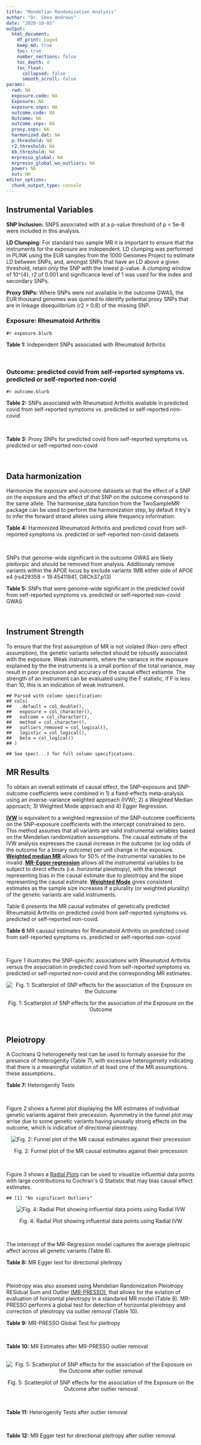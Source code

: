 ```yaml
---
title: "Mendelian Randomization Analysis"
author: "Dr. Shea Andrews"
date: "2020-10-05"
output:
  html_document:
    df_print: paged
    keep_md: true
    toc: true
    number_sections: false
    toc_depth: 4
    toc_float:
      collapsed: false
      smooth_scroll: false
params:
  rwd: NA
  exposure.code: NA
  Exposure: NA
  exposure.snps: NA
  outcome.code: NA
  Outcome: NA
  outcome.snps: NA
  proxy.snps: NA
  harmonized.dat: NA
  p.threshold: NA
  r2.threshold: NA
  kb.threshold: NA
  mrpresso_global: NA
  mrpresso_global_wo_outliers: NA
  power: NA
  out: NA
editor_options:
  chunk_output_type: console
---
```







## Instrumental Variables
**SNP Inclusion:** SNPS associated with at a p-value threshold of p < 5e-8 were included in this analysis.
<br>

**LD Clumping:** For standard two sample MR it is important to ensure that the instruments for the exposure are independent. LD clumping was performed in PLINK using the EUR samples from the 1000 Genomes Project to estimate LD between SNPs, and, amongst SNPs that have an LD above a given threshold, retain only the SNP with the lowest p-value. A clumping window of 10^{4}, r2 of 0.001 and significance level of 1 was used for the index and secondary SNPs.
<br>

**Proxy SNPs:** Where SNPs were not available in the outcome GWAS, the EUR thousand genomes was queried to identify potential proxy SNPs that are in linkage disequilibrium (r2 > 0.8) of the missing SNP.
<br>

### Exposure: Rheumatoid Arthritis
`#r exposure.blurb`
<br>

**Table 1:** Independent SNPs associated with Rheumatoid Arthritis
<div data-pagedtable="false">
  <script data-pagedtable-source type="application/json">
{"columns":[{"label":["SNP"],"name":[1],"type":["chr"],"align":["left"]},{"label":["CHROM"],"name":[2],"type":["dbl"],"align":["right"]},{"label":["POS"],"name":[3],"type":["dbl"],"align":["right"]},{"label":["REF"],"name":[4],"type":["chr"],"align":["left"]},{"label":["ALT"],"name":[5],"type":["chr"],"align":["left"]},{"label":["AF"],"name":[6],"type":["dbl"],"align":["right"]},{"label":["BETA"],"name":[7],"type":["dbl"],"align":["right"]},{"label":["SE"],"name":[8],"type":["dbl"],"align":["right"]},{"label":["Z"],"name":[9],"type":["dbl"],"align":["right"]},{"label":["P"],"name":[10],"type":["dbl"],"align":["right"]},{"label":["N"],"name":[11],"type":["dbl"],"align":["right"]},{"label":["TRAIT"],"name":[12],"type":["chr"],"align":["left"]}],"data":[{"1":"rs187786174","2":"1","3":"2523811","4":"G","5":"A","6":"0.0204778","7":"-0.11653382","8":"0.015306122","9":"-7.613543","10":"2.2e-10","11":"58284","12":"Rheumatoid_Arthritis"},{"1":"rs2240336","2":"1","3":"17674402","4":"C","5":"T","6":"0.3954930","7":"-0.10536052","8":"0.015306122","9":"-6.883554","10":"1.4e-09","11":"58284","12":"Rheumatoid_Arthritis"},{"1":"rs28411352","2":"1","3":"38278579","4":"C","5":"T","6":"0.2434500","7":"0.10436002","8":"0.022959184","9":"4.545458","10":"5.2e-09","11":"58284","12":"Rheumatoid_Arthritis"},{"1":"rs2476601","2":"1","3":"114377568","4":"A","5":"G","6":"0.8679250","7":"-0.59332700","8":"0.043367347","9":"-13.681400","10":"1.6e-149","11":"58284","12":"Rheumatoid_Arthritis"},{"1":"rs61828284","2":"1","3":"173299743","4":"C","5":"T","6":"0.0550693","7":"-0.19845094","8":"0.028061224","9":"-7.072070","10":"8.7e-09","11":"58284","12":"Rheumatoid_Arthritis"},{"1":"rs34695944","2":"2","3":"61124850","4":"T","5":"C","6":"0.3807150","7":"0.11653400","8":"0.015306122","9":"7.613540","10":"4.4e-14","11":"58284","12":"Rheumatoid_Arthritis"},{"1":"rs2661798","2":"2","3":"65635688","4":"A","5":"T","6":"0.3834450","7":"0.09431070","8":"0.015306122","9":"6.161630","10":"1.1e-09","11":"58284","12":"Rheumatoid_Arthritis"},{"1":"rs9653442","2":"2","3":"100825367","4":"C","5":"T","6":"0.5316020","7":"-0.10536052","8":"0.015306122","9":"-6.883554","10":"3.6e-12","11":"58284","12":"Rheumatoid_Arthritis"},{"1":"rs13426947","2":"2","3":"191933254","4":"G","5":"A","6":"0.1827410","7":"0.13102826","8":"0.022959184","9":"5.707009","10":"2.4e-12","11":"58284","12":"Rheumatoid_Arthritis"},{"1":"rs3087243","2":"2","3":"204738919","4":"G","5":"A","6":"0.3997100","7":"-0.13926207","8":"0.015306122","9":"-9.098455","10":"9.2e-20","11":"58284","12":"Rheumatoid_Arthritis"},{"1":"rs4452313","2":"3","3":"17047032","4":"A","5":"T","6":"0.2911230","7":"0.10536100","8":"0.015306122","9":"6.883550","10":"2.7e-10","11":"58284","12":"Rheumatoid_Arthritis"},{"1":"rs9310852","2":"3","3":"27784997","4":"A","5":"G","6":"0.4663500","7":"0.08338160","8":"0.015306122","9":"5.447600","10":"3.2e-08","11":"58284","12":"Rheumatoid_Arthritis"},{"1":"rs73081554","2":"3","3":"58302935","4":"C","5":"T","6":"0.0746377","7":"0.16551444","8":"0.035714286","9":"4.634404","10":"4.7e-08","11":"58284","12":"Rheumatoid_Arthritis"},{"1":"rs34046593","2":"4","3":"26111593","4":"G","5":"A","6":"0.2991580","7":"0.13976194","8":"0.020408163","9":"6.848335","10":"9.2e-17","11":"58284","12":"Rheumatoid_Arthritis"},{"1":"rs7731626","2":"5","3":"55444683","4":"G","5":"A","6":"0.3155110","7":"-0.19845094","8":"0.017857143","9":"-11.113253","10":"7.9e-23","11":"58284","12":"Rheumatoid_Arthritis"},{"1":"rs2561477","2":"5","3":"102608924","4":"G","5":"A","6":"0.3092130","7":"-0.10536052","8":"0.015306122","9":"-6.883554","10":"5.2e-10","11":"58284","12":"Rheumatoid_Arthritis"},{"1":"rs75599496","2":"6","3":"29205139","4":"G","5":"A","6":"0.0732724","7":"0.26236426","8":"0.038265306","9":"6.856453","10":"9.3e-18","11":"58284","12":"Rheumatoid_Arthritis"},{"1":"rs73432769","2":"6","3":"30716170","4":"C","5":"T","6":"0.0184850","7":"0.35065687","8":"0.066326531","9":"5.286827","10":"2.3e-13","11":"58284","12":"Rheumatoid_Arthritis"},{"1":"rs7754520","2":"6","3":"31906505","4":"C","5":"T","6":"0.0691295","7":"-0.57981850","8":"0.017857143","9":"-32.469836","10":"2.5e-75","11":"58284","12":"Rheumatoid_Arthritis"},{"1":"rs9296009","2":"6","3":"32114515","4":"A","5":"T","6":"0.1878170","7":"0.59783700","8":"0.007653061","9":"78.117400","10":"1.0e-250","11":"58284","12":"Rheumatoid_Arthritis"},{"1":"rs2858329","2":"6","3":"32658801","4":"A","5":"G","6":"0.4728350","7":"0.47803600","8":"0.010204082","9":"46.847500","10":"4.9e-204","11":"58284","12":"Rheumatoid_Arthritis"},{"1":"rs9277398","2":"6","3":"33051280","4":"T","5":"C","6":"0.2576700","7":"-0.35065700","8":"0.025510204","9":"-13.745700","10":"1.3e-86","11":"58284","12":"Rheumatoid_Arthritis"},{"1":"rs9277956","2":"6","3":"33211790","4":"G","5":"C","6":"0.1124360","7":"0.24846100","8":"0.017857143","9":"13.913800","10":"1.1e-32","11":"58284","12":"Rheumatoid_Arthritis"},{"1":"rs3799963","2":"6","3":"44231479","4":"G","5":"C","6":"0.0456204","7":"0.28768200","8":"0.038265306","9":"7.518090","10":"3.3e-08","11":"58284","12":"Rheumatoid_Arthritis"},{"1":"rs17264332","2":"6","3":"138005515","4":"A","5":"G","6":"0.2031930","7":"0.16251900","8":"0.015306122","9":"10.617900","10":"7.1e-19","11":"58284","12":"Rheumatoid_Arthritis"},{"1":"rs212389","2":"6","3":"159489791","4":"G","5":"A","6":"0.6965900","7":"0.09531018","8":"0.017857143","9":"5.337370","10":"1.1e-09","11":"58284","12":"Rheumatoid_Arthritis"},{"1":"rs1571878","2":"6","3":"167540842","4":"C","5":"T","6":"0.5631370","7":"-0.11653382","8":"0.012755102","9":"-9.136251","10":"4.9e-15","11":"58284","12":"Rheumatoid_Arthritis"},{"1":"rs3778753","2":"7","3":"128580042","4":"A","5":"G","6":"0.4340900","7":"0.11653400","8":"0.012755102","9":"9.136250","10":"4.2e-12","11":"58284","12":"Rheumatoid_Arthritis"},{"1":"rs11574914","2":"9","3":"34710338","4":"G","5":"A","6":"0.2992700","7":"0.12221763","8":"0.017857143","9":"6.844187","10":"1.5e-13","11":"58284","12":"Rheumatoid_Arthritis"},{"1":"rs10985070","2":"9","3":"123636121","4":"C","5":"A","6":"0.5272530","7":"-0.08338161","8":"0.015306122","9":"-5.447598","10":"1.7e-08","11":"58284","12":"Rheumatoid_Arthritis"},{"1":"rs706778","2":"10","3":"6098949","4":"C","5":"T","6":"0.4382760","7":"0.10436002","8":"0.017857143","9":"5.844161","10":"7.1e-12","11":"58284","12":"Rheumatoid_Arthritis"},{"1":"rs537544","2":"10","3":"8108382","4":"C","5":"T","6":"0.6293170","7":"-0.11653382","8":"0.015306122","9":"-7.613543","10":"8.0e-11","11":"58284","12":"Rheumatoid_Arthritis"},{"1":"rs12764378","2":"10","3":"63800004","4":"G","5":"A","6":"0.1825770","7":"0.13102826","8":"0.020408163","9":"6.420385","10":"1.9e-13","11":"58284","12":"Rheumatoid_Arthritis"},{"1":"rs10790268","2":"11","3":"118729391","4":"A","5":"G","6":"0.7762200","7":"0.16251900","8":"0.017857143","9":"9.101060","10":"3.3e-15","11":"58284","12":"Rheumatoid_Arthritis"},{"1":"rs9603608","2":"13","3":"40318819","4":"A","5":"C","6":"0.3852190","7":"-0.10436000","8":"0.017857143","9":"-5.844160","10":"7.6e-11","11":"58284","12":"Rheumatoid_Arthritis"},{"1":"rs8032939","2":"15","3":"38834033","4":"T","5":"C","6":"0.2649730","7":"0.11653400","8":"0.015306122","9":"7.613540","10":"2.4e-12","11":"58284","12":"Rheumatoid_Arthritis"},{"1":"rs8026898","2":"15","3":"69991417","4":"G","5":"A","6":"0.2595490","7":"0.14842001","8":"0.017857143","9":"8.311520","10":"2.4e-17","11":"58284","12":"Rheumatoid_Arthritis"},{"1":"rs13330176","2":"16","3":"86019087","4":"T","5":"A","6":"0.2022250","7":"0.11332869","8":"0.022959184","9":"4.936094","10":"9.0e-09","11":"58284","12":"Rheumatoid_Arthritis"},{"1":"rs59716545","2":"17","3":"38031857","4":"T","5":"G","6":"0.4167600","7":"0.09431070","8":"0.015306122","9":"6.161630","10":"2.0e-09","11":"58284","12":"Rheumatoid_Arthritis"},{"1":"rs592390","2":"18","3":"12822314","4":"T","5":"C","6":"0.4455140","7":"-0.09531020","8":"0.017857143","9":"-5.337370","10":"3.8e-09","11":"58284","12":"Rheumatoid_Arthritis"},{"1":"rs74956615","2":"19","3":"10427721","4":"T","5":"A","6":"0.0428850","7":"-0.37106368","8":"0.033163265","9":"-11.188997","10":"3.3e-16","11":"58284","12":"Rheumatoid_Arthritis"},{"1":"rs4239702","2":"20","3":"44749251","4":"T","5":"C","6":"0.7548950","7":"0.13926200","8":"0.015306122","9":"9.098460","10":"4.2e-14","11":"58284","12":"Rheumatoid_Arthritis"},{"1":"rs8133843","2":"21","3":"36738242","4":"G","5":"A","6":"0.6307830","7":"0.09531018","8":"0.020408163","9":"4.670199","10":"6.0e-09","11":"58284","12":"Rheumatoid_Arthritis"},{"1":"rs225433","2":"21","3":"43809418","4":"C","5":"G","6":"0.2398330","7":"-0.12783337","8":"0.020408163","9":"-6.263835","10":"1.8e-08","11":"58284","12":"Rheumatoid_Arthritis"},{"1":"rs2069235","2":"22","3":"39747780","4":"G","5":"A","6":"0.3169090","7":"0.10436002","8":"0.017857143","9":"5.844161","10":"3.0e-10","11":"58284","12":"Rheumatoid_Arthritis"}],"options":{"columns":{"min":{},"max":[10]},"rows":{"min":[10],"max":[10]},"pages":{}}}
  </script>
</div>
<br>

### Outcome: predicted covid from self-reported symptoms vs. predicted or self-reported non-covid
`#r outcome.blurb`
<br>

**Table 2:** SNPs associated with Rheumatoid Arthritis avaliable in predicted covid from self-reported symptoms vs. predicted or self-reported non-covid
<div data-pagedtable="false">
  <script data-pagedtable-source type="application/json">
{"columns":[{"label":["SNP"],"name":[1],"type":["chr"],"align":["left"]},{"label":["CHROM"],"name":[2],"type":["dbl"],"align":["right"]},{"label":["POS"],"name":[3],"type":["dbl"],"align":["right"]},{"label":["REF"],"name":[4],"type":["chr"],"align":["left"]},{"label":["ALT"],"name":[5],"type":["chr"],"align":["left"]},{"label":["AF"],"name":[6],"type":["dbl"],"align":["right"]},{"label":["BETA"],"name":[7],"type":["dbl"],"align":["right"]},{"label":["SE"],"name":[8],"type":["dbl"],"align":["right"]},{"label":["Z"],"name":[9],"type":["dbl"],"align":["right"]},{"label":["P"],"name":[10],"type":["dbl"],"align":["right"]},{"label":["N"],"name":[11],"type":["dbl"],"align":["right"]},{"label":["TRAIT"],"name":[12],"type":["chr"],"align":["left"]}],"data":[{"1":"rs187786174","2":"1","3":"2523811","4":"G","5":"A","6":"0.31320","7":"-0.04344800","8":"0.054260","9":"-0.80073719","10":"0.42330","11":"8053","12":"predicted_covid_from_self-reported_symptoms_vs._predicted_or_self-reported_non-covid"},{"1":"rs2240336","2":"1","3":"17674402","4":"C","5":"T","6":"0.49180","7":"0.03119600","8":"0.026823","9":"1.16303173","10":"0.24480","11":"38632","12":"predicted_covid_from_self-reported_symptoms_vs._predicted_or_self-reported_non-covid"},{"1":"rs28411352","2":"1","3":"38278579","4":"C","5":"T","6":"0.48520","7":"0.02505400","8":"0.030686","9":"0.81646353","10":"0.41420","11":"38632","12":"predicted_covid_from_self-reported_symptoms_vs._predicted_or_self-reported_non-covid"},{"1":"rs2476601","2":"1","3":"114377568","4":"A","5":"G","6":"0.52120","7":"-0.02698600","8":"0.043659","9":"-0.61810852","10":"0.53650","11":"38632","12":"predicted_covid_from_self-reported_symptoms_vs._predicted_or_self-reported_non-covid"},{"1":"rs61828284","2":"1","3":"173299743","4":"C","5":"T","6":"0.46680","7":"-0.10836000","8":"0.052025","9":"-2.08284479","10":"0.03726","11":"38632","12":"predicted_covid_from_self-reported_symptoms_vs._predicted_or_self-reported_non-covid"},{"1":"rs34695944","2":"2","3":"61124850","4":"T","5":"C","6":"0.48780","7":"-0.00762550","8":"0.027059","9":"-0.28181012","10":"0.77810","11":"38632","12":"predicted_covid_from_self-reported_symptoms_vs._predicted_or_self-reported_non-covid"},{"1":"rs2661798","2":"2","3":"65635688","4":"A","5":"T","6":"0.49550","7":"0.03848000","8":"0.026501","9":"1.45202068","10":"0.14650","11":"38632","12":"predicted_covid_from_self-reported_symptoms_vs._predicted_or_self-reported_non-covid"},{"1":"rs9653442","2":"2","3":"100825367","4":"C","5":"T","6":"0.50300","7":"0.05974000","8":"0.026237","9":"2.27693715","10":"0.02279","11":"38632","12":"predicted_covid_from_self-reported_symptoms_vs._predicted_or_self-reported_non-covid"},{"1":"rs13426947","2":"2","3":"191933254","4":"G","5":"A","6":"0.48090","7":"0.05530400","8":"0.032694","9":"1.69156420","10":"0.09073","11":"38632","12":"predicted_covid_from_self-reported_symptoms_vs._predicted_or_self-reported_non-covid"},{"1":"rs3087243","2":"2","3":"204738919","4":"G","5":"A","6":"0.48080","7":"-0.01331200","8":"0.026399","9":"-0.50426153","10":"0.61410","11":"38632","12":"predicted_covid_from_self-reported_symptoms_vs._predicted_or_self-reported_non-covid"},{"1":"rs4452313","2":"3","3":"17047032","4":"A","5":"T","6":"0.48320","7":"-0.02884800","8":"0.028495","9":"-1.01238814","10":"0.31140","11":"38632","12":"predicted_covid_from_self-reported_symptoms_vs._predicted_or_self-reported_non-covid"},{"1":"rs9310852","2":"3","3":"27784997","4":"A","5":"G","6":"0.48740","7":"0.02892000","8":"0.026417","9":"1.09474959","10":"0.27360","11":"38632","12":"predicted_covid_from_self-reported_symptoms_vs._predicted_or_self-reported_non-covid"},{"1":"rs73081554","2":"3","3":"58302935","4":"C","5":"T","6":"0.47400","7":"0.08982500","8":"0.051431","9":"1.74651475","10":"0.08072","11":"38632","12":"predicted_covid_from_self-reported_symptoms_vs._predicted_or_self-reported_non-covid"},{"1":"rs34046593","2":"4","3":"26111593","4":"G","5":"A","6":"0.49440","7":"-0.02171600","8":"0.028941","9":"-0.75035417","10":"0.45310","11":"38632","12":"predicted_covid_from_self-reported_symptoms_vs._predicted_or_self-reported_non-covid"},{"1":"rs7731626","2":"5","3":"55444683","4":"G","5":"A","6":"0.47990","7":"0.01759000","8":"0.027651","9":"0.63614336","10":"0.52470","11":"38632","12":"predicted_covid_from_self-reported_symptoms_vs._predicted_or_self-reported_non-covid"},{"1":"rs2561477","2":"5","3":"102608924","4":"G","5":"A","6":"0.31590","7":"-0.04921000","8":"0.038005","9":"-1.29482963","10":"0.19540","11":"20372","12":"predicted_covid_from_self-reported_symptoms_vs._predicted_or_self-reported_non-covid"},{"1":"rs75599496","2":"6","3":"29205139","4":"G","5":"A","6":"0.50440","7":"0.12538000","8":"0.058872","9":"2.12970512","10":"0.03319","11":"35962","12":"predicted_covid_from_self-reported_symptoms_vs._predicted_or_self-reported_non-covid"},{"1":"rs73432769","2":"6","3":"30716170","4":"C","5":"T","6":"0.02023","7":"-0.04603200","8":"0.142440","9":"-0.32316765","10":"0.74660","11":"17702","12":"predicted_covid_from_self-reported_symptoms_vs._predicted_or_self-reported_non-covid"},{"1":"rs7754520","2":"6","3":"31906505","4":"C","5":"T","6":"0.48680","7":"0.00735490","8":"0.050644","9":"0.14522747","10":"0.88450","11":"38632","12":"predicted_covid_from_self-reported_symptoms_vs._predicted_or_self-reported_non-covid"},{"1":"rs9296009","2":"6","3":"32114515","4":"A","5":"T","6":"0.47850","7":"0.02650000","8":"0.033539","9":"0.79012493","10":"0.42950","11":"38632","12":"predicted_covid_from_self-reported_symptoms_vs._predicted_or_self-reported_non-covid"},{"1":"rs9277398","2":"6","3":"33051280","4":"T","5":"C","6":"0.30080","7":"0.04328100","8":"0.046180","9":"0.93722391","10":"0.34860","11":"13960","12":"predicted_covid_from_self-reported_symptoms_vs._predicted_or_self-reported_non-covid"},{"1":"rs9277956","2":"6","3":"33211790","4":"G","5":"C","6":"0.51680","7":"-0.01579400","8":"0.040837","9":"-0.38675711","10":"0.69890","11":"35327","12":"predicted_covid_from_self-reported_symptoms_vs._predicted_or_self-reported_non-covid"},{"1":"rs3799963","2":"6","3":"44231479","4":"G","5":"C","6":"0.47870","7":"-0.13242000","8":"0.070961","9":"-1.86609546","10":"0.06203","11":"38632","12":"predicted_covid_from_self-reported_symptoms_vs._predicted_or_self-reported_non-covid"},{"1":"rs17264332","2":"6","3":"138005515","4":"A","5":"G","6":"0.47790","7":"-0.01298000","8":"0.032867","9":"-0.39492500","10":"0.69290","11":"38632","12":"predicted_covid_from_self-reported_symptoms_vs._predicted_or_self-reported_non-covid"},{"1":"rs212389","2":"6","3":"159489791","4":"G","5":"A","6":"0.50620","7":"-0.01500600","8":"0.027389","9":"-0.54788419","10":"0.58380","11":"38632","12":"predicted_covid_from_self-reported_symptoms_vs._predicted_or_self-reported_non-covid"},{"1":"rs1571878","2":"6","3":"167540842","4":"C","5":"T","6":"0.49880","7":"0.03479500","8":"0.026763","9":"1.30011583","10":"0.19360","11":"38632","12":"predicted_covid_from_self-reported_symptoms_vs._predicted_or_self-reported_non-covid"},{"1":"rs3778753","2":"7","3":"128580042","4":"A","5":"G","6":"0.50010","7":"0.00757650","8":"0.026974","9":"0.28088159","10":"0.77880","11":"38632","12":"predicted_covid_from_self-reported_symptoms_vs._predicted_or_self-reported_non-covid"},{"1":"rs11574914","2":"9","3":"34710338","4":"G","5":"A","6":"0.50580","7":"-0.01585000","8":"0.030286","9":"-0.52334412","10":"0.60070","11":"33360","12":"predicted_covid_from_self-reported_symptoms_vs._predicted_or_self-reported_non-covid"},{"1":"rs10985070","2":"9","3":"123636121","4":"C","5":"A","6":"0.50690","7":"-0.01248400","8":"0.026472","9":"-0.47159263","10":"0.63720","11":"38632","12":"predicted_covid_from_self-reported_symptoms_vs._predicted_or_self-reported_non-covid"},{"1":"rs706778","2":"10","3":"6098949","4":"C","5":"T","6":"0.49880","7":"-0.00315650","8":"0.026759","9":"-0.11796031","10":"0.90610","11":"38632","12":"predicted_covid_from_self-reported_symptoms_vs._predicted_or_self-reported_non-covid"},{"1":"rs537544","2":"10","3":"8108382","4":"C","5":"T","6":"0.50950","7":"-0.02537200","8":"0.027495","9":"-0.92278596","10":"0.35610","11":"38632","12":"predicted_covid_from_self-reported_symptoms_vs._predicted_or_self-reported_non-covid"},{"1":"rs12764378","2":"10","3":"63800004","4":"G","5":"A","6":"0.49250","7":"0.00969270","8":"0.032374","9":"0.29939766","10":"0.76460","11":"38632","12":"predicted_covid_from_self-reported_symptoms_vs._predicted_or_self-reported_non-covid"},{"1":"rs10790268","2":"11","3":"118729391","4":"A","5":"G","6":"0.47300","7":"0.00399430","8":"0.035743","9":"0.11175055","10":"0.91100","11":"33249","12":"predicted_covid_from_self-reported_symptoms_vs._predicted_or_self-reported_non-covid"},{"1":"rs9603608","2":"13","3":"40318819","4":"A","5":"C","6":"0.48630","7":"0.03146500","8":"0.027491","9":"1.14455640","10":"0.25240","11":"38632","12":"predicted_covid_from_self-reported_symptoms_vs._predicted_or_self-reported_non-covid"},{"1":"rs8032939","2":"15","3":"38834033","4":"T","5":"C","6":"0.48520","7":"-0.00362280","8":"0.030249","9":"-0.11976594","10":"0.90470","11":"38632","12":"predicted_covid_from_self-reported_symptoms_vs._predicted_or_self-reported_non-covid"},{"1":"rs8026898","2":"15","3":"69991417","4":"G","5":"A","6":"0.47990","7":"0.00536500","8":"0.029083","9":"0.18447203","10":"0.85360","11":"38632","12":"predicted_covid_from_self-reported_symptoms_vs._predicted_or_self-reported_non-covid"},{"1":"rs13330176","2":"16","3":"86019087","4":"T","5":"A","6":"0.47920","7":"-0.00470530","8":"0.031826","9":"-0.14784453","10":"0.88250","11":"38632","12":"predicted_covid_from_self-reported_symptoms_vs._predicted_or_self-reported_non-covid"},{"1":"rs59716545","2":"17","3":"38031857","4":"T","5":"G","6":"0.49930","7":"0.01016100","8":"0.027028","9":"0.37594347","10":"0.70700","11":"35327","12":"predicted_covid_from_self-reported_symptoms_vs._predicted_or_self-reported_non-covid"},{"1":"rs592390","2":"18","3":"12822314","4":"T","5":"C","6":"0.48790","7":"0.00034484","8":"0.026358","9":"0.01308293","10":"0.98960","11":"38632","12":"predicted_covid_from_self-reported_symptoms_vs._predicted_or_self-reported_non-covid"},{"1":"rs8133843","2":"21","3":"36738242","4":"G","5":"A","6":"0.49870","7":"-0.00294970","8":"0.027555","9":"-0.10704772","10":"0.91470","11":"38632","12":"predicted_covid_from_self-reported_symptoms_vs._predicted_or_self-reported_non-covid"},{"1":"rs225433","2":"21","3":"43809418","4":"C","5":"G","6":"0.47940","7":"0.01085300","8":"0.034252","9":"0.31685741","10":"0.75140","11":"38632","12":"predicted_covid_from_self-reported_symptoms_vs._predicted_or_self-reported_non-covid"},{"1":"rs2069235","2":"22","3":"39747780","4":"G","5":"A","6":"0.49360","7":"-0.01900600","8":"0.028689","9":"-0.66248388","10":"0.50770","11":"38632","12":"predicted_covid_from_self-reported_symptoms_vs._predicted_or_self-reported_non-covid"},{"1":"rs2858329","2":"NA","3":"NA","4":"NA","5":"NA","6":"NA","7":"NA","8":"NA","9":"NA","10":"NA","11":"NA","12":"NA"},{"1":"rs74956615","2":"NA","3":"NA","4":"NA","5":"NA","6":"NA","7":"NA","8":"NA","9":"NA","10":"NA","11":"NA","12":"NA"},{"1":"rs4239702","2":"NA","3":"NA","4":"NA","5":"NA","6":"NA","7":"NA","8":"NA","9":"NA","10":"NA","11":"NA","12":"NA"}],"options":{"columns":{"min":{},"max":[10]},"rows":{"min":[10],"max":[10]},"pages":{}}}
  </script>
</div>
<br>

**Table 3:** Proxy SNPs for predicted covid from self-reported symptoms vs. predicted or self-reported non-covid
<div data-pagedtable="false">
  <script data-pagedtable-source type="application/json">
{"columns":[{"label":["target_snp"],"name":[1],"type":["chr"],"align":["left"]},{"label":["proxy_snp"],"name":[2],"type":["chr"],"align":["left"]},{"label":["ld.r2"],"name":[3],"type":["dbl"],"align":["right"]},{"label":["Dprime"],"name":[4],"type":["dbl"],"align":["right"]},{"label":["PHASE"],"name":[5],"type":["chr"],"align":["left"]},{"label":["X12"],"name":[6],"type":["lgl"],"align":["right"]},{"label":["CHROM"],"name":[7],"type":["dbl"],"align":["right"]},{"label":["POS"],"name":[8],"type":["dbl"],"align":["right"]},{"label":["REF.proxy"],"name":[9],"type":["chr"],"align":["left"]},{"label":["ALT.proxy"],"name":[10],"type":["chr"],"align":["left"]},{"label":["AF"],"name":[11],"type":["dbl"],"align":["right"]},{"label":["BETA"],"name":[12],"type":["dbl"],"align":["right"]},{"label":["SE"],"name":[13],"type":["dbl"],"align":["right"]},{"label":["Z"],"name":[14],"type":["dbl"],"align":["right"]},{"label":["P"],"name":[15],"type":["dbl"],"align":["right"]},{"label":["N"],"name":[16],"type":["dbl"],"align":["right"]},{"label":["TRAIT"],"name":[17],"type":["chr"],"align":["left"]},{"label":["ref"],"name":[18],"type":["chr"],"align":["left"]},{"label":["ref.proxy"],"name":[19],"type":["chr"],"align":["left"]},{"label":["alt"],"name":[20],"type":["chr"],"align":["left"]},{"label":["alt.proxy"],"name":[21],"type":["chr"],"align":["left"]},{"label":["ALT"],"name":[22],"type":["chr"],"align":["left"]},{"label":["REF"],"name":[23],"type":["chr"],"align":["left"]},{"label":["proxy.outcome"],"name":[24],"type":["lgl"],"align":["right"]}],"data":[{"1":"rs2858329","2":"rs9275101","3":"0.988131","4":"1","5":"AG/GA","6":"NA","7":"6","8":"32649355","9":"G","10":"A","11":"0.4539","12":"0.097914","13":"0.045826","14":"2.136647","15":"0.03263","16":"13960","17":"predicted_covid_from_self-reported_symptoms_vs._predicted_or_self-reported_non-covid","18":"A","19":"G","20":"G","21":"A","22":"G","23":"A","24":"TRUE"},{"1":"rs74956615","2":"NA","3":"NA","4":"NA","5":"NA","6":"NA","7":"NA","8":"NA","9":"NA","10":"NA","11":"NA","12":"NA","13":"NA","14":"NA","15":"NA","16":"NA","17":"NA","18":"NA","19":"NA","20":"NA","21":"NA","22":"NA","23":"NA","24":"NA"},{"1":"rs4239702","2":"NA","3":"NA","4":"NA","5":"NA","6":"NA","7":"NA","8":"NA","9":"NA","10":"NA","11":"NA","12":"NA","13":"NA","14":"NA","15":"NA","16":"NA","17":"NA","18":"NA","19":"NA","20":"NA","21":"NA","22":"NA","23":"NA","24":"NA"}],"options":{"columns":{"min":{},"max":[10]},"rows":{"min":[10],"max":[10]},"pages":{}}}
  </script>
</div>
<br>

## Data harmonization
Harmonize the exposure and outcome datasets so that the effect of a SNP on the exposure and the effect of that SNP on the outcome correspond to the same allele. The harmonise_data function from the TwoSampleMR package can be used to perform the harmonization step, by default it try's to infer the forward strand alleles using allele frequency information.
<br>

**Table 4:** Harmonized Rheumatoid Arthritis and predicted covid from self-reported symptoms vs. predicted or self-reported non-covid datasets
<div data-pagedtable="false">
  <script data-pagedtable-source type="application/json">
{"columns":[{"label":["SNP"],"name":[1],"type":["chr"],"align":["left"]},{"label":["effect_allele.exposure"],"name":[2],"type":["chr"],"align":["left"]},{"label":["other_allele.exposure"],"name":[3],"type":["chr"],"align":["left"]},{"label":["effect_allele.outcome"],"name":[4],"type":["chr"],"align":["left"]},{"label":["other_allele.outcome"],"name":[5],"type":["chr"],"align":["left"]},{"label":["beta.exposure"],"name":[6],"type":["dbl"],"align":["right"]},{"label":["beta.outcome"],"name":[7],"type":["dbl"],"align":["right"]},{"label":["eaf.exposure"],"name":[8],"type":["dbl"],"align":["right"]},{"label":["eaf.outcome"],"name":[9],"type":["dbl"],"align":["right"]},{"label":["remove"],"name":[10],"type":["lgl"],"align":["right"]},{"label":["palindromic"],"name":[11],"type":["lgl"],"align":["right"]},{"label":["ambiguous"],"name":[12],"type":["lgl"],"align":["right"]},{"label":["id.outcome"],"name":[13],"type":["chr"],"align":["left"]},{"label":["chr.outcome"],"name":[14],"type":["dbl"],"align":["right"]},{"label":["pos.outcome"],"name":[15],"type":["dbl"],"align":["right"]},{"label":["se.outcome"],"name":[16],"type":["dbl"],"align":["right"]},{"label":["z.outcome"],"name":[17],"type":["dbl"],"align":["right"]},{"label":["pval.outcome"],"name":[18],"type":["dbl"],"align":["right"]},{"label":["samplesize.outcome"],"name":[19],"type":["dbl"],"align":["right"]},{"label":["outcome"],"name":[20],"type":["chr"],"align":["left"]},{"label":["mr_keep.outcome"],"name":[21],"type":["lgl"],"align":["right"]},{"label":["pval_origin.outcome"],"name":[22],"type":["chr"],"align":["left"]},{"label":["chr.exposure"],"name":[23],"type":["dbl"],"align":["right"]},{"label":["pos.exposure"],"name":[24],"type":["dbl"],"align":["right"]},{"label":["se.exposure"],"name":[25],"type":["dbl"],"align":["right"]},{"label":["z.exposure"],"name":[26],"type":["dbl"],"align":["right"]},{"label":["pval.exposure"],"name":[27],"type":["dbl"],"align":["right"]},{"label":["samplesize.exposure"],"name":[28],"type":["dbl"],"align":["right"]},{"label":["exposure"],"name":[29],"type":["chr"],"align":["left"]},{"label":["mr_keep.exposure"],"name":[30],"type":["lgl"],"align":["right"]},{"label":["pval_origin.exposure"],"name":[31],"type":["chr"],"align":["left"]},{"label":["id.exposure"],"name":[32],"type":["chr"],"align":["left"]},{"label":["action"],"name":[33],"type":["dbl"],"align":["right"]},{"label":["mr_keep"],"name":[34],"type":["lgl"],"align":["right"]},{"label":["pt"],"name":[35],"type":["dbl"],"align":["right"]},{"label":["pleitropy_keep"],"name":[36],"type":["lgl"],"align":["right"]},{"label":["mrpresso_RSSobs"],"name":[37],"type":["lgl"],"align":["right"]},{"label":["mrpresso_pval"],"name":[38],"type":["lgl"],"align":["right"]},{"label":["mrpresso_keep"],"name":[39],"type":["lgl"],"align":["right"]}],"data":[{"1":"rs10790268","2":"G","3":"A","4":"G","5":"A","6":"0.16251900","7":"0.00399430","8":"0.7762200","9":"0.47300","10":"FALSE","11":"FALSE","12":"FALSE","13":"ZHvgmK","14":"11","15":"118729391","16":"0.035743","17":"0.11175055","18":"0.91100","19":"33249","20":"covidhgi2020anaD1v3","21":"TRUE","22":"reported","23":"11","24":"118729391","25":"0.017857143","26":"9.101060","27":"3.3e-15","28":"58284","29":"Okada2014rartis","30":"TRUE","31":"reported","32":"fv9gpV","33":"2","34":"TRUE","35":"5e-08","36":"TRUE","37":"NA","38":"NA","39":"TRUE"},{"1":"rs10985070","2":"A","3":"C","4":"A","5":"C","6":"-0.08338161","7":"-0.01248400","8":"0.5272530","9":"0.50690","10":"FALSE","11":"FALSE","12":"FALSE","13":"ZHvgmK","14":"9","15":"123636121","16":"0.026472","17":"-0.47159263","18":"0.63720","19":"38632","20":"covidhgi2020anaD1v3","21":"TRUE","22":"reported","23":"9","24":"123636121","25":"0.015306122","26":"-5.447598","27":"1.7e-08","28":"58284","29":"Okada2014rartis","30":"TRUE","31":"reported","32":"fv9gpV","33":"2","34":"TRUE","35":"5e-08","36":"TRUE","37":"NA","38":"NA","39":"TRUE"},{"1":"rs11574914","2":"A","3":"G","4":"A","5":"G","6":"0.12221763","7":"-0.01585000","8":"0.2992700","9":"0.50580","10":"FALSE","11":"FALSE","12":"FALSE","13":"ZHvgmK","14":"9","15":"34710338","16":"0.030286","17":"-0.52334412","18":"0.60070","19":"33360","20":"covidhgi2020anaD1v3","21":"TRUE","22":"reported","23":"9","24":"34710338","25":"0.017857143","26":"6.844187","27":"1.5e-13","28":"58284","29":"Okada2014rartis","30":"TRUE","31":"reported","32":"fv9gpV","33":"2","34":"TRUE","35":"5e-08","36":"TRUE","37":"NA","38":"NA","39":"TRUE"},{"1":"rs12764378","2":"A","3":"G","4":"A","5":"G","6":"0.13102826","7":"0.00969270","8":"0.1825770","9":"0.49250","10":"FALSE","11":"FALSE","12":"FALSE","13":"ZHvgmK","14":"10","15":"63800004","16":"0.032374","17":"0.29939766","18":"0.76460","19":"38632","20":"covidhgi2020anaD1v3","21":"TRUE","22":"reported","23":"10","24":"63800004","25":"0.020408163","26":"6.420385","27":"1.9e-13","28":"58284","29":"Okada2014rartis","30":"TRUE","31":"reported","32":"fv9gpV","33":"2","34":"TRUE","35":"5e-08","36":"TRUE","37":"NA","38":"NA","39":"TRUE"},{"1":"rs13330176","2":"A","3":"T","4":"A","5":"T","6":"0.11332869","7":"-0.00470530","8":"0.2022250","9":"0.47920","10":"FALSE","11":"TRUE","12":"TRUE","13":"ZHvgmK","14":"16","15":"86019087","16":"0.031826","17":"-0.14784453","18":"0.88250","19":"38632","20":"covidhgi2020anaD1v3","21":"TRUE","22":"reported","23":"16","24":"86019087","25":"0.022959184","26":"4.936094","27":"9.0e-09","28":"58284","29":"Okada2014rartis","30":"TRUE","31":"reported","32":"fv9gpV","33":"2","34":"FALSE","35":"5e-08","36":"TRUE","37":"NA","38":"NA","39":"NA"},{"1":"rs13426947","2":"A","3":"G","4":"A","5":"G","6":"0.13102826","7":"0.05530400","8":"0.1827410","9":"0.48090","10":"FALSE","11":"FALSE","12":"FALSE","13":"ZHvgmK","14":"2","15":"191933254","16":"0.032694","17":"1.69156420","18":"0.09073","19":"38632","20":"covidhgi2020anaD1v3","21":"TRUE","22":"reported","23":"2","24":"191933254","25":"0.022959184","26":"5.707009","27":"2.4e-12","28":"58284","29":"Okada2014rartis","30":"TRUE","31":"reported","32":"fv9gpV","33":"2","34":"TRUE","35":"5e-08","36":"TRUE","37":"NA","38":"NA","39":"TRUE"},{"1":"rs1571878","2":"T","3":"C","4":"T","5":"C","6":"-0.11653382","7":"0.03479500","8":"0.5631370","9":"0.49880","10":"FALSE","11":"FALSE","12":"FALSE","13":"ZHvgmK","14":"6","15":"167540842","16":"0.026763","17":"1.30011583","18":"0.19360","19":"38632","20":"covidhgi2020anaD1v3","21":"TRUE","22":"reported","23":"6","24":"167540842","25":"0.012755102","26":"-9.136251","27":"4.9e-15","28":"58284","29":"Okada2014rartis","30":"TRUE","31":"reported","32":"fv9gpV","33":"2","34":"TRUE","35":"5e-08","36":"TRUE","37":"NA","38":"NA","39":"TRUE"},{"1":"rs17264332","2":"G","3":"A","4":"G","5":"A","6":"0.16251900","7":"-0.01298000","8":"0.2031930","9":"0.47790","10":"FALSE","11":"FALSE","12":"FALSE","13":"ZHvgmK","14":"6","15":"138005515","16":"0.032867","17":"-0.39492500","18":"0.69290","19":"38632","20":"covidhgi2020anaD1v3","21":"TRUE","22":"reported","23":"6","24":"138005515","25":"0.015306122","26":"10.617900","27":"7.1e-19","28":"58284","29":"Okada2014rartis","30":"TRUE","31":"reported","32":"fv9gpV","33":"2","34":"TRUE","35":"5e-08","36":"TRUE","37":"NA","38":"NA","39":"TRUE"},{"1":"rs187786174","2":"A","3":"G","4":"A","5":"G","6":"-0.11653382","7":"-0.04344800","8":"0.0204778","9":"0.31320","10":"FALSE","11":"FALSE","12":"FALSE","13":"ZHvgmK","14":"1","15":"2523811","16":"0.054260","17":"-0.80073719","18":"0.42330","19":"8053","20":"covidhgi2020anaD1v3","21":"TRUE","22":"reported","23":"1","24":"2523811","25":"0.015306122","26":"-7.613543","27":"2.2e-10","28":"58284","29":"Okada2014rartis","30":"TRUE","31":"reported","32":"fv9gpV","33":"2","34":"TRUE","35":"5e-08","36":"TRUE","37":"NA","38":"NA","39":"TRUE"},{"1":"rs2069235","2":"A","3":"G","4":"A","5":"G","6":"0.10436002","7":"-0.01900600","8":"0.3169090","9":"0.49360","10":"FALSE","11":"FALSE","12":"FALSE","13":"ZHvgmK","14":"22","15":"39747780","16":"0.028689","17":"-0.66248388","18":"0.50770","19":"38632","20":"covidhgi2020anaD1v3","21":"TRUE","22":"reported","23":"22","24":"39747780","25":"0.017857143","26":"5.844161","27":"3.0e-10","28":"58284","29":"Okada2014rartis","30":"TRUE","31":"reported","32":"fv9gpV","33":"2","34":"TRUE","35":"5e-08","36":"TRUE","37":"NA","38":"NA","39":"TRUE"},{"1":"rs212389","2":"A","3":"G","4":"A","5":"G","6":"0.09531018","7":"-0.01500600","8":"0.6965900","9":"0.50620","10":"FALSE","11":"FALSE","12":"FALSE","13":"ZHvgmK","14":"6","15":"159489791","16":"0.027389","17":"-0.54788419","18":"0.58380","19":"38632","20":"covidhgi2020anaD1v3","21":"TRUE","22":"reported","23":"6","24":"159489791","25":"0.017857143","26":"5.337370","27":"1.1e-09","28":"58284","29":"Okada2014rartis","30":"TRUE","31":"reported","32":"fv9gpV","33":"2","34":"TRUE","35":"5e-08","36":"TRUE","37":"NA","38":"NA","39":"TRUE"},{"1":"rs2240336","2":"T","3":"C","4":"T","5":"C","6":"-0.10536052","7":"0.03119600","8":"0.3954930","9":"0.49180","10":"FALSE","11":"FALSE","12":"FALSE","13":"ZHvgmK","14":"1","15":"17674402","16":"0.026823","17":"1.16303173","18":"0.24480","19":"38632","20":"covidhgi2020anaD1v3","21":"TRUE","22":"reported","23":"1","24":"17674402","25":"0.015306122","26":"-6.883554","27":"1.4e-09","28":"58284","29":"Okada2014rartis","30":"TRUE","31":"reported","32":"fv9gpV","33":"2","34":"TRUE","35":"5e-08","36":"TRUE","37":"NA","38":"NA","39":"TRUE"},{"1":"rs225433","2":"G","3":"C","4":"G","5":"C","6":"-0.12783337","7":"0.01085300","8":"0.2398330","9":"0.47940","10":"FALSE","11":"TRUE","12":"TRUE","13":"ZHvgmK","14":"21","15":"43809418","16":"0.034252","17":"0.31685741","18":"0.75140","19":"38632","20":"covidhgi2020anaD1v3","21":"TRUE","22":"reported","23":"21","24":"43809418","25":"0.020408163","26":"-6.263835","27":"1.8e-08","28":"58284","29":"Okada2014rartis","30":"TRUE","31":"reported","32":"fv9gpV","33":"2","34":"FALSE","35":"5e-08","36":"TRUE","37":"NA","38":"NA","39":"NA"},{"1":"rs2476601","2":"G","3":"A","4":"G","5":"A","6":"-0.59332700","7":"-0.02698600","8":"0.8679250","9":"0.52120","10":"FALSE","11":"FALSE","12":"FALSE","13":"ZHvgmK","14":"1","15":"114377568","16":"0.043659","17":"-0.61810852","18":"0.53650","19":"38632","20":"covidhgi2020anaD1v3","21":"TRUE","22":"reported","23":"1","24":"114377568","25":"0.043367347","26":"-13.681400","27":"1.6e-149","28":"58284","29":"Okada2014rartis","30":"TRUE","31":"reported","32":"fv9gpV","33":"2","34":"TRUE","35":"5e-08","36":"TRUE","37":"NA","38":"NA","39":"TRUE"},{"1":"rs2561477","2":"A","3":"G","4":"A","5":"G","6":"-0.10536052","7":"-0.04921000","8":"0.3092130","9":"0.31590","10":"FALSE","11":"FALSE","12":"FALSE","13":"ZHvgmK","14":"5","15":"102608924","16":"0.038005","17":"-1.29482963","18":"0.19540","19":"20372","20":"covidhgi2020anaD1v3","21":"TRUE","22":"reported","23":"5","24":"102608924","25":"0.015306122","26":"-6.883554","27":"5.2e-10","28":"58284","29":"Okada2014rartis","30":"TRUE","31":"reported","32":"fv9gpV","33":"2","34":"TRUE","35":"5e-08","36":"TRUE","37":"NA","38":"NA","39":"TRUE"},{"1":"rs2661798","2":"T","3":"A","4":"T","5":"A","6":"0.09431070","7":"0.03848000","8":"0.3834450","9":"0.49550","10":"FALSE","11":"TRUE","12":"TRUE","13":"ZHvgmK","14":"2","15":"65635688","16":"0.026501","17":"1.45202068","18":"0.14650","19":"38632","20":"covidhgi2020anaD1v3","21":"TRUE","22":"reported","23":"2","24":"65635688","25":"0.015306122","26":"6.161630","27":"1.1e-09","28":"58284","29":"Okada2014rartis","30":"TRUE","31":"reported","32":"fv9gpV","33":"2","34":"FALSE","35":"5e-08","36":"TRUE","37":"NA","38":"NA","39":"NA"},{"1":"rs28411352","2":"T","3":"C","4":"T","5":"C","6":"0.10436002","7":"0.02505400","8":"0.2434500","9":"0.48520","10":"FALSE","11":"FALSE","12":"FALSE","13":"ZHvgmK","14":"1","15":"38278579","16":"0.030686","17":"0.81646353","18":"0.41420","19":"38632","20":"covidhgi2020anaD1v3","21":"TRUE","22":"reported","23":"1","24":"38278579","25":"0.022959184","26":"4.545458","27":"5.2e-09","28":"58284","29":"Okada2014rartis","30":"TRUE","31":"reported","32":"fv9gpV","33":"2","34":"TRUE","35":"5e-08","36":"TRUE","37":"NA","38":"NA","39":"TRUE"},{"1":"rs2858329","2":"G","3":"A","4":"G","5":"A","6":"0.47803600","7":"0.09791400","8":"0.4728350","9":"0.45390","10":"FALSE","11":"FALSE","12":"FALSE","13":"ZHvgmK","14":"6","15":"32649355","16":"0.045826","17":"2.13664732","18":"0.03263","19":"13960","20":"covidhgi2020anaD1v3","21":"TRUE","22":"reported","23":"6","24":"32658801","25":"0.010204082","26":"46.847500","27":"1.0e-200","28":"58284","29":"Okada2014rartis","30":"TRUE","31":"reported","32":"fv9gpV","33":"2","34":"TRUE","35":"5e-08","36":"TRUE","37":"NA","38":"NA","39":"TRUE"},{"1":"rs3087243","2":"A","3":"G","4":"A","5":"G","6":"-0.13926207","7":"-0.01331200","8":"0.3997100","9":"0.48080","10":"FALSE","11":"FALSE","12":"FALSE","13":"ZHvgmK","14":"2","15":"204738919","16":"0.026399","17":"-0.50426153","18":"0.61410","19":"38632","20":"covidhgi2020anaD1v3","21":"TRUE","22":"reported","23":"2","24":"204738919","25":"0.015306122","26":"-9.098455","27":"9.2e-20","28":"58284","29":"Okada2014rartis","30":"TRUE","31":"reported","32":"fv9gpV","33":"2","34":"TRUE","35":"5e-08","36":"TRUE","37":"NA","38":"NA","39":"TRUE"},{"1":"rs34046593","2":"A","3":"G","4":"A","5":"G","6":"0.13976194","7":"-0.02171600","8":"0.2991580","9":"0.49440","10":"FALSE","11":"FALSE","12":"FALSE","13":"ZHvgmK","14":"4","15":"26111593","16":"0.028941","17":"-0.75035417","18":"0.45310","19":"38632","20":"covidhgi2020anaD1v3","21":"TRUE","22":"reported","23":"4","24":"26111593","25":"0.020408163","26":"6.848335","27":"9.2e-17","28":"58284","29":"Okada2014rartis","30":"TRUE","31":"reported","32":"fv9gpV","33":"2","34":"TRUE","35":"5e-08","36":"TRUE","37":"NA","38":"NA","39":"TRUE"},{"1":"rs34695944","2":"C","3":"T","4":"C","5":"T","6":"0.11653400","7":"-0.00762550","8":"0.3807150","9":"0.48780","10":"FALSE","11":"FALSE","12":"FALSE","13":"ZHvgmK","14":"2","15":"61124850","16":"0.027059","17":"-0.28181012","18":"0.77810","19":"38632","20":"covidhgi2020anaD1v3","21":"TRUE","22":"reported","23":"2","24":"61124850","25":"0.015306122","26":"7.613540","27":"4.4e-14","28":"58284","29":"Okada2014rartis","30":"TRUE","31":"reported","32":"fv9gpV","33":"2","34":"TRUE","35":"5e-08","36":"TRUE","37":"NA","38":"NA","39":"TRUE"},{"1":"rs3778753","2":"G","3":"A","4":"G","5":"A","6":"0.11653400","7":"0.00757650","8":"0.4340900","9":"0.50010","10":"FALSE","11":"FALSE","12":"FALSE","13":"ZHvgmK","14":"7","15":"128580042","16":"0.026974","17":"0.28088159","18":"0.77880","19":"38632","20":"covidhgi2020anaD1v3","21":"TRUE","22":"reported","23":"7","24":"128580042","25":"0.012755102","26":"9.136250","27":"4.2e-12","28":"58284","29":"Okada2014rartis","30":"TRUE","31":"reported","32":"fv9gpV","33":"2","34":"TRUE","35":"5e-08","36":"TRUE","37":"NA","38":"NA","39":"TRUE"},{"1":"rs3799963","2":"C","3":"G","4":"C","5":"G","6":"0.28768200","7":"-0.13242000","8":"0.0456204","9":"0.47870","10":"FALSE","11":"TRUE","12":"TRUE","13":"ZHvgmK","14":"6","15":"44231479","16":"0.070961","17":"-1.86609546","18":"0.06203","19":"38632","20":"covidhgi2020anaD1v3","21":"TRUE","22":"reported","23":"6","24":"44231479","25":"0.038265306","26":"7.518090","27":"3.3e-08","28":"58284","29":"Okada2014rartis","30":"TRUE","31":"reported","32":"fv9gpV","33":"2","34":"FALSE","35":"5e-08","36":"TRUE","37":"NA","38":"NA","39":"NA"},{"1":"rs4452313","2":"T","3":"A","4":"T","5":"A","6":"0.10536100","7":"-0.02884800","8":"0.2911230","9":"0.48320","10":"FALSE","11":"TRUE","12":"TRUE","13":"ZHvgmK","14":"3","15":"17047032","16":"0.028495","17":"-1.01238814","18":"0.31140","19":"38632","20":"covidhgi2020anaD1v3","21":"TRUE","22":"reported","23":"3","24":"17047032","25":"0.015306122","26":"6.883550","27":"2.7e-10","28":"58284","29":"Okada2014rartis","30":"TRUE","31":"reported","32":"fv9gpV","33":"2","34":"FALSE","35":"5e-08","36":"TRUE","37":"NA","38":"NA","39":"NA"},{"1":"rs537544","2":"T","3":"C","4":"T","5":"C","6":"-0.11653382","7":"-0.02537200","8":"0.6293170","9":"0.50950","10":"FALSE","11":"FALSE","12":"FALSE","13":"ZHvgmK","14":"10","15":"8108382","16":"0.027495","17":"-0.92278596","18":"0.35610","19":"38632","20":"covidhgi2020anaD1v3","21":"TRUE","22":"reported","23":"10","24":"8108382","25":"0.015306122","26":"-7.613543","27":"8.0e-11","28":"58284","29":"Okada2014rartis","30":"TRUE","31":"reported","32":"fv9gpV","33":"2","34":"TRUE","35":"5e-08","36":"TRUE","37":"NA","38":"NA","39":"TRUE"},{"1":"rs592390","2":"C","3":"T","4":"C","5":"T","6":"-0.09531020","7":"0.00034484","8":"0.4455140","9":"0.48790","10":"FALSE","11":"FALSE","12":"FALSE","13":"ZHvgmK","14":"18","15":"12822314","16":"0.026358","17":"0.01308293","18":"0.98960","19":"38632","20":"covidhgi2020anaD1v3","21":"TRUE","22":"reported","23":"18","24":"12822314","25":"0.017857143","26":"-5.337370","27":"3.8e-09","28":"58284","29":"Okada2014rartis","30":"TRUE","31":"reported","32":"fv9gpV","33":"2","34":"TRUE","35":"5e-08","36":"TRUE","37":"NA","38":"NA","39":"TRUE"},{"1":"rs59716545","2":"G","3":"T","4":"G","5":"T","6":"0.09431070","7":"0.01016100","8":"0.4167600","9":"0.49930","10":"FALSE","11":"FALSE","12":"FALSE","13":"ZHvgmK","14":"17","15":"38031857","16":"0.027028","17":"0.37594347","18":"0.70700","19":"35327","20":"covidhgi2020anaD1v3","21":"TRUE","22":"reported","23":"17","24":"38031857","25":"0.015306122","26":"6.161630","27":"2.0e-09","28":"58284","29":"Okada2014rartis","30":"TRUE","31":"reported","32":"fv9gpV","33":"2","34":"TRUE","35":"5e-08","36":"TRUE","37":"NA","38":"NA","39":"TRUE"},{"1":"rs61828284","2":"T","3":"C","4":"T","5":"C","6":"-0.19845094","7":"-0.10836000","8":"0.0550693","9":"0.46680","10":"FALSE","11":"FALSE","12":"FALSE","13":"ZHvgmK","14":"1","15":"173299743","16":"0.052025","17":"-2.08284479","18":"0.03726","19":"38632","20":"covidhgi2020anaD1v3","21":"TRUE","22":"reported","23":"1","24":"173299743","25":"0.028061224","26":"-7.072070","27":"8.7e-09","28":"58284","29":"Okada2014rartis","30":"TRUE","31":"reported","32":"fv9gpV","33":"2","34":"TRUE","35":"5e-08","36":"TRUE","37":"NA","38":"NA","39":"TRUE"},{"1":"rs706778","2":"T","3":"C","4":"T","5":"C","6":"0.10436002","7":"-0.00315650","8":"0.4382760","9":"0.49880","10":"FALSE","11":"FALSE","12":"FALSE","13":"ZHvgmK","14":"10","15":"6098949","16":"0.026759","17":"-0.11796031","18":"0.90610","19":"38632","20":"covidhgi2020anaD1v3","21":"TRUE","22":"reported","23":"10","24":"6098949","25":"0.017857143","26":"5.844161","27":"7.1e-12","28":"58284","29":"Okada2014rartis","30":"TRUE","31":"reported","32":"fv9gpV","33":"2","34":"TRUE","35":"5e-08","36":"TRUE","37":"NA","38":"NA","39":"TRUE"},{"1":"rs73081554","2":"T","3":"C","4":"T","5":"C","6":"0.16551444","7":"0.08982500","8":"0.0746377","9":"0.47400","10":"FALSE","11":"FALSE","12":"FALSE","13":"ZHvgmK","14":"3","15":"58302935","16":"0.051431","17":"1.74651475","18":"0.08072","19":"38632","20":"covidhgi2020anaD1v3","21":"TRUE","22":"reported","23":"3","24":"58302935","25":"0.035714286","26":"4.634404","27":"4.7e-08","28":"58284","29":"Okada2014rartis","30":"TRUE","31":"reported","32":"fv9gpV","33":"2","34":"TRUE","35":"5e-08","36":"TRUE","37":"NA","38":"NA","39":"TRUE"},{"1":"rs73432769","2":"T","3":"C","4":"T","5":"C","6":"0.35065687","7":"-0.04603200","8":"0.0184850","9":"0.02023","10":"FALSE","11":"FALSE","12":"FALSE","13":"ZHvgmK","14":"6","15":"30716170","16":"0.142440","17":"-0.32316765","18":"0.74660","19":"17702","20":"covidhgi2020anaD1v3","21":"TRUE","22":"reported","23":"6","24":"30716170","25":"0.066326531","26":"5.286827","27":"2.3e-13","28":"58284","29":"Okada2014rartis","30":"TRUE","31":"reported","32":"fv9gpV","33":"2","34":"TRUE","35":"5e-08","36":"TRUE","37":"NA","38":"NA","39":"TRUE"},{"1":"rs75599496","2":"A","3":"G","4":"A","5":"G","6":"0.26236426","7":"0.12538000","8":"0.0732724","9":"0.50440","10":"FALSE","11":"FALSE","12":"FALSE","13":"ZHvgmK","14":"6","15":"29205139","16":"0.058872","17":"2.12970512","18":"0.03319","19":"35962","20":"covidhgi2020anaD1v3","21":"TRUE","22":"reported","23":"6","24":"29205139","25":"0.038265306","26":"6.856453","27":"9.3e-18","28":"58284","29":"Okada2014rartis","30":"TRUE","31":"reported","32":"fv9gpV","33":"2","34":"TRUE","35":"5e-08","36":"TRUE","37":"NA","38":"NA","39":"TRUE"},{"1":"rs7731626","2":"A","3":"G","4":"A","5":"G","6":"-0.19845094","7":"0.01759000","8":"0.3155110","9":"0.47990","10":"FALSE","11":"FALSE","12":"FALSE","13":"ZHvgmK","14":"5","15":"55444683","16":"0.027651","17":"0.63614336","18":"0.52470","19":"38632","20":"covidhgi2020anaD1v3","21":"TRUE","22":"reported","23":"5","24":"55444683","25":"0.017857143","26":"-11.113253","27":"7.9e-23","28":"58284","29":"Okada2014rartis","30":"TRUE","31":"reported","32":"fv9gpV","33":"2","34":"TRUE","35":"5e-08","36":"TRUE","37":"NA","38":"NA","39":"TRUE"},{"1":"rs7754520","2":"T","3":"C","4":"T","5":"C","6":"-0.57981850","7":"0.00735490","8":"0.0691295","9":"0.48680","10":"FALSE","11":"FALSE","12":"FALSE","13":"ZHvgmK","14":"6","15":"31906505","16":"0.050644","17":"0.14522747","18":"0.88450","19":"38632","20":"covidhgi2020anaD1v3","21":"TRUE","22":"reported","23":"6","24":"31906505","25":"0.017857143","26":"-32.469836","27":"2.5e-75","28":"58284","29":"Okada2014rartis","30":"TRUE","31":"reported","32":"fv9gpV","33":"2","34":"TRUE","35":"5e-08","36":"TRUE","37":"NA","38":"NA","39":"TRUE"},{"1":"rs8026898","2":"A","3":"G","4":"A","5":"G","6":"0.14842001","7":"0.00536500","8":"0.2595490","9":"0.47990","10":"FALSE","11":"FALSE","12":"FALSE","13":"ZHvgmK","14":"15","15":"69991417","16":"0.029083","17":"0.18447203","18":"0.85360","19":"38632","20":"covidhgi2020anaD1v3","21":"TRUE","22":"reported","23":"15","24":"69991417","25":"0.017857143","26":"8.311520","27":"2.4e-17","28":"58284","29":"Okada2014rartis","30":"TRUE","31":"reported","32":"fv9gpV","33":"2","34":"TRUE","35":"5e-08","36":"TRUE","37":"NA","38":"NA","39":"TRUE"},{"1":"rs8032939","2":"C","3":"T","4":"C","5":"T","6":"0.11653400","7":"-0.00362280","8":"0.2649730","9":"0.48520","10":"FALSE","11":"FALSE","12":"FALSE","13":"ZHvgmK","14":"15","15":"38834033","16":"0.030249","17":"-0.11976594","18":"0.90470","19":"38632","20":"covidhgi2020anaD1v3","21":"TRUE","22":"reported","23":"15","24":"38834033","25":"0.015306122","26":"7.613540","27":"2.4e-12","28":"58284","29":"Okada2014rartis","30":"TRUE","31":"reported","32":"fv9gpV","33":"2","34":"TRUE","35":"5e-08","36":"TRUE","37":"NA","38":"NA","39":"TRUE"},{"1":"rs8133843","2":"A","3":"G","4":"A","5":"G","6":"0.09531018","7":"-0.00294970","8":"0.6307830","9":"0.49870","10":"FALSE","11":"FALSE","12":"FALSE","13":"ZHvgmK","14":"21","15":"36738242","16":"0.027555","17":"-0.10704772","18":"0.91470","19":"38632","20":"covidhgi2020anaD1v3","21":"TRUE","22":"reported","23":"21","24":"36738242","25":"0.020408163","26":"4.670199","27":"6.0e-09","28":"58284","29":"Okada2014rartis","30":"TRUE","31":"reported","32":"fv9gpV","33":"2","34":"TRUE","35":"5e-08","36":"TRUE","37":"NA","38":"NA","39":"TRUE"},{"1":"rs9277398","2":"C","3":"T","4":"C","5":"T","6":"-0.35065700","7":"0.04328100","8":"0.2576700","9":"0.30080","10":"FALSE","11":"FALSE","12":"FALSE","13":"ZHvgmK","14":"6","15":"33051280","16":"0.046180","17":"0.93722391","18":"0.34860","19":"13960","20":"covidhgi2020anaD1v3","21":"TRUE","22":"reported","23":"6","24":"33051280","25":"0.025510204","26":"-13.745700","27":"1.3e-86","28":"58284","29":"Okada2014rartis","30":"TRUE","31":"reported","32":"fv9gpV","33":"2","34":"TRUE","35":"5e-08","36":"TRUE","37":"NA","38":"NA","39":"TRUE"},{"1":"rs9277956","2":"C","3":"G","4":"C","5":"G","6":"0.24846100","7":"0.01579400","8":"0.1124360","9":"0.48320","10":"FALSE","11":"TRUE","12":"TRUE","13":"ZHvgmK","14":"6","15":"33211790","16":"0.040837","17":"-0.38675711","18":"0.69890","19":"35327","20":"covidhgi2020anaD1v3","21":"TRUE","22":"reported","23":"6","24":"33211790","25":"0.017857143","26":"13.913800","27":"1.1e-32","28":"58284","29":"Okada2014rartis","30":"TRUE","31":"reported","32":"fv9gpV","33":"2","34":"FALSE","35":"5e-08","36":"TRUE","37":"NA","38":"NA","39":"NA"},{"1":"rs9296009","2":"T","3":"A","4":"T","5":"A","6":"0.59783700","7":"0.02650000","8":"0.1878170","9":"0.47850","10":"FALSE","11":"TRUE","12":"TRUE","13":"ZHvgmK","14":"6","15":"32114515","16":"0.033539","17":"0.79012493","18":"0.42950","19":"38632","20":"covidhgi2020anaD1v3","21":"TRUE","22":"reported","23":"6","24":"32114515","25":"0.007653061","26":"78.117400","27":"1.0e-200","28":"58284","29":"Okada2014rartis","30":"TRUE","31":"reported","32":"fv9gpV","33":"2","34":"FALSE","35":"5e-08","36":"TRUE","37":"NA","38":"NA","39":"NA"},{"1":"rs9310852","2":"G","3":"A","4":"G","5":"A","6":"0.08338160","7":"0.02892000","8":"0.4663500","9":"0.48740","10":"FALSE","11":"FALSE","12":"FALSE","13":"ZHvgmK","14":"3","15":"27784997","16":"0.026417","17":"1.09474959","18":"0.27360","19":"38632","20":"covidhgi2020anaD1v3","21":"TRUE","22":"reported","23":"3","24":"27784997","25":"0.015306122","26":"5.447600","27":"3.2e-08","28":"58284","29":"Okada2014rartis","30":"TRUE","31":"reported","32":"fv9gpV","33":"2","34":"TRUE","35":"5e-08","36":"TRUE","37":"NA","38":"NA","39":"TRUE"},{"1":"rs9603608","2":"C","3":"A","4":"C","5":"A","6":"-0.10436000","7":"0.03146500","8":"0.3852190","9":"0.48630","10":"FALSE","11":"FALSE","12":"FALSE","13":"ZHvgmK","14":"13","15":"40318819","16":"0.027491","17":"1.14455640","18":"0.25240","19":"38632","20":"covidhgi2020anaD1v3","21":"TRUE","22":"reported","23":"13","24":"40318819","25":"0.017857143","26":"-5.844160","27":"7.6e-11","28":"58284","29":"Okada2014rartis","30":"TRUE","31":"reported","32":"fv9gpV","33":"2","34":"TRUE","35":"5e-08","36":"TRUE","37":"NA","38":"NA","39":"TRUE"},{"1":"rs9653442","2":"T","3":"C","4":"T","5":"C","6":"-0.10536052","7":"0.05974000","8":"0.5316020","9":"0.50300","10":"FALSE","11":"FALSE","12":"FALSE","13":"ZHvgmK","14":"2","15":"100825367","16":"0.026237","17":"2.27693715","18":"0.02279","19":"38632","20":"covidhgi2020anaD1v3","21":"TRUE","22":"reported","23":"2","24":"100825367","25":"0.015306122","26":"-6.883554","27":"3.6e-12","28":"58284","29":"Okada2014rartis","30":"TRUE","31":"reported","32":"fv9gpV","33":"2","34":"TRUE","35":"5e-08","36":"TRUE","37":"NA","38":"NA","39":"TRUE"}],"options":{"columns":{"min":{},"max":[10]},"rows":{"min":[10],"max":[10]},"pages":{}}}
  </script>
</div>
<br>

SNPs that genome-wide significant in the outcome GWAS are likely pleitorpic and should be removed from analysis. Additionaly remove variants within the APOE locus by exclude variants 1MB either side of APOE e4 (rs429358 = 19:45411941, GRCh37.p13)
<br>


**Table 5:** SNPs that were genome-wide significant in the predicted covid from self-reported symptoms vs. predicted or self-reported non-covid GWAS
<div data-pagedtable="false">
  <script data-pagedtable-source type="application/json">
{"columns":[{"label":["SNP"],"name":[1],"type":["chr"],"align":["left"]},{"label":["chr.outcome"],"name":[2],"type":["dbl"],"align":["right"]},{"label":["pos.outcome"],"name":[3],"type":["dbl"],"align":["right"]},{"label":["pval.exposure"],"name":[4],"type":["dbl"],"align":["right"]},{"label":["pval.outcome"],"name":[5],"type":["dbl"],"align":["right"]}],"data":[],"options":{"columns":{"min":{},"max":[10]},"rows":{"min":[10],"max":[10]},"pages":{}}}
  </script>
</div>
<br>


## Instrument Strength
To ensure that the first assumption of MR is not violated (Non-zero effect assumption), the genetic variants selected should be robustly associated with the exposure. Weak instruments, where the variance in the exposure explained by the the instruments is a small portion of the total variance, may result in poor precission and accuracy of the causal effect estiamte. The strength of an instrument can be evaluated using the F statistic, if F is less than 10, this is an indication of weak instrument.


```
## Parsed with column specification:
## cols(
##   .default = col_double(),
##   exposure = col_character(),
##   outcome = col_character(),
##   method = col_character(),
##   outliers_removed = col_logical(),
##   logistic = col_logical(),
##   beta = col_logical()
## )
```

```
## See spec(...) for full column specifications.
```

<div data-pagedtable="false">
  <script data-pagedtable-source type="application/json">
{"columns":[{"label":["outliers_removed"],"name":[1],"type":["lgl"],"align":["right"]},{"label":["pve.exposure"],"name":[2],"type":["dbl"],"align":["right"]},{"label":["F"],"name":[3],"type":["dbl"],"align":["right"]},{"label":["Alpha"],"name":[4],"type":["dbl"],"align":["right"]},{"label":["NCP"],"name":[5],"type":["dbl"],"align":["right"]},{"label":["Power"],"name":[6],"type":["dbl"],"align":["right"]}],"data":[{"1":"FALSE","2":"0.08656251","3":"153.3282","4":"0.05","5":"1.208215","6":"0.1957906"}],"options":{"columns":{"min":{},"max":[10]},"rows":{"min":[10],"max":[10]},"pages":{}}}
  </script>
</div>

##  MR Results
To obtain an overall estimate of causal effect, the SNP-exposure and SNP-outcome coefficients were combined in 1) a fixed-effects meta-analysis using an inverse-variance weighted approach (IVW); 2) a Weighted Median approach; 3) Weighted Mode approach and 4) Egger Regression.


[**IVW**](https://doi.org/10.1002/gepi.21758) is equivalent to a weighted regression of the SNP-outcome coefficients on the SNP-exposure coefficients with the intercept constrained to zero. This method assumes that all variants are valid instrumental variables based on the Mendelian randomization assumptions. The causal estimate of the IVW analysis expresses the causal increase in the outcome (or log odds of the outcome for a binary outcome) per unit change in the exposure. [**Weighted median MR**](https://doi.org/10.1002/gepi.21965) allows for 50% of the instrumental variables to be invalid. [**MR-Egger regression**](https://doi.org/10.1093/ije/dyw220) allows all the instrumental variables to be subject to direct effects (i.e. horizontal pleiotropy), with the intercept representing bias in the causal estimate due to pleiotropy and the slope representing the causal estimate. [**Weighted Mode**](https://doi.org/10.1093/ije/dyx102) gives consistent estimates as the sample size increases if a plurality (or weighted plurality) of the genetic variants are valid instruments.
<br>



Table 6 presents the MR causal estimates of genetically predicted Rheumatoid Arthritis on predicted covid from self-reported symptoms vs. predicted or self-reported non-covid.
<br>

**Table 6** MR causaul estimates for Rheumatoid Arthritis on predicted covid from self-reported symptoms vs. predicted or self-reported non-covid
<div data-pagedtable="false">
  <script data-pagedtable-source type="application/json">
{"columns":[{"label":["id.exposure"],"name":[1],"type":["chr"],"align":["left"]},{"label":["id.outcome"],"name":[2],"type":["chr"],"align":["left"]},{"label":["outcome"],"name":[3],"type":["fctr"],"align":["left"]},{"label":["exposure"],"name":[4],"type":["fctr"],"align":["left"]},{"label":["method"],"name":[5],"type":["fctr"],"align":["left"]},{"label":["nsnp"],"name":[6],"type":["int"],"align":["right"]},{"label":["b"],"name":[7],"type":["dbl"],"align":["right"]},{"label":["se"],"name":[8],"type":["dbl"],"align":["right"]},{"label":["pval"],"name":[9],"type":["dbl"],"align":["right"]}],"data":[{"1":"fv9gpV","2":"ZHvgmK","3":"covidhgi2020anaD1v3","4":"Okada2014rartis","5":"Inverse variance weighted (fixed effects)","6":"36","7":"0.032500919","8":"0.03143345","9":"0.3011550"},{"1":"fv9gpV","2":"ZHvgmK","3":"covidhgi2020anaD1v3","4":"Okada2014rartis","5":"Weighted median","6":"36","7":"0.034317180","8":"0.05013641","9":"0.4936745"},{"1":"fv9gpV","2":"ZHvgmK","3":"covidhgi2020anaD1v3","4":"Okada2014rartis","5":"Weighted mode","6":"36","7":"0.007423527","8":"0.05514643","9":"0.8936876"},{"1":"fv9gpV","2":"ZHvgmK","3":"covidhgi2020anaD1v3","4":"Okada2014rartis","5":"MR Egger","6":"36","7":"0.078724256","8":"0.05904957","9":"0.1913342"}],"options":{"columns":{"min":{},"max":[10]},"rows":{"min":[10],"max":[10]},"pages":{}}}
  </script>
</div>
<br>

Figure 1 illustrates the SNP-specific associations with Rheumatoid Arthritis versus the association in predicted covid from self-reported symptoms vs. predicted or self-reported non-covid and the corresponding MR estimates.
<br>

<div class="figure" style="text-align: center">
<img src="/sc/arion/projects/LOAD/shea/Projects/MRcovid/results/MRcovid/Okada2014rartis/covidhgi2020anaD1v3/Okada2014rartis_5e-8_covidhgi2020anaD1v3_MR_Analaysis_files/figure-html/scatter_plot-1.png" alt="Fig. 1: Scatterplot of SNP effects for the association of the Exposure on the Outcome"  />
<p class="caption">Fig. 1: Scatterplot of SNP effects for the association of the Exposure on the Outcome</p>
</div>
<br>


## Pleiotropy
A Cochrans Q heterogeneity test can be used to formaly assesse for the presence of heterogenity (Table 7), with excessive heterogeneity indicating that there is a meaningful violation of at least one of the MR assumptions.
these assumptions..
<br>

**Table 7:** Heterogenity Tests
<div data-pagedtable="false">
  <script data-pagedtable-source type="application/json">
{"columns":[{"label":["id.exposure"],"name":[1],"type":["chr"],"align":["left"]},{"label":["id.outcome"],"name":[2],"type":["chr"],"align":["left"]},{"label":["outcome"],"name":[3],"type":["fctr"],"align":["left"]},{"label":["exposure"],"name":[4],"type":["fctr"],"align":["left"]},{"label":["method"],"name":[5],"type":["fctr"],"align":["left"]},{"label":["Q"],"name":[6],"type":["dbl"],"align":["right"]},{"label":["Q_df"],"name":[7],"type":["dbl"],"align":["right"]},{"label":["Q_pval"],"name":[8],"type":["dbl"],"align":["right"]}],"data":[{"1":"fv9gpV","2":"ZHvgmK","3":"covidhgi2020anaD1v3","4":"Okada2014rartis","5":"MR Egger","6":"36.38731","7":"34","8":"0.3581197"},{"1":"fv9gpV","2":"ZHvgmK","3":"covidhgi2020anaD1v3","4":"Okada2014rartis","5":"Inverse variance weighted","6":"37.32853","7":"35","8":"0.3625210"}],"options":{"columns":{"min":{},"max":[10]},"rows":{"min":[10],"max":[10]},"pages":{}}}
  </script>
</div>
<br>

Figure 2 shows a funnel plot displaying the MR estimates of individual genetic variants against their precession. Aysmmetry in the funnel plot may arrise due to some genetic variants having unusally strong effects on the outcome, which is indicative of directional pleiotropy.
<br>

<div class="figure" style="text-align: center">
<img src="/sc/arion/projects/LOAD/shea/Projects/MRcovid/results/MRcovid/Okada2014rartis/covidhgi2020anaD1v3/Okada2014rartis_5e-8_covidhgi2020anaD1v3_MR_Analaysis_files/figure-html/funnel_plot-1.png" alt="Fig. 2: Funnel plot of the MR causal estimates against their precession"  />
<p class="caption">Fig. 2: Funnel plot of the MR causal estimates against their precession</p>
</div>
<br>

Figure 3 shows a [Radial Plots](https://github.com/WSpiller/RadialMR) can be used to visualize influential data points with large contributions to Cochran's Q Statistic that may bias causal effect estimates.




```
## [1] "No significant Outliers"
```

<div class="figure" style="text-align: center">
<img src="/sc/arion/projects/LOAD/shea/Projects/MRcovid/results/MRcovid/Okada2014rartis/covidhgi2020anaD1v3/Okada2014rartis_5e-8_covidhgi2020anaD1v3_MR_Analaysis_files/figure-html/Radial_Plot-1.png" alt="Fig. 4: Radial Plot showing influential data points using Radial IVW"  />
<p class="caption">Fig. 4: Radial Plot showing influential data points using Radial IVW</p>
</div>
<br>

The intercept of the MR-Regression model captures the average pleitropic affect across all genetic variants (Table 8).
<br>

**Table 8:** MR Egger test for directional pleitropy
<div data-pagedtable="false">
  <script data-pagedtable-source type="application/json">
{"columns":[{"label":["id.exposure"],"name":[1],"type":["chr"],"align":["left"]},{"label":["id.outcome"],"name":[2],"type":["chr"],"align":["left"]},{"label":["outcome"],"name":[3],"type":["fctr"],"align":["left"]},{"label":["exposure"],"name":[4],"type":["fctr"],"align":["left"]},{"label":["egger_intercept"],"name":[5],"type":["dbl"],"align":["right"]},{"label":["se"],"name":[6],"type":["dbl"],"align":["right"]},{"label":["pval"],"name":[7],"type":["dbl"],"align":["right"]}],"data":[{"1":"fv9gpV","2":"ZHvgmK","3":"covidhgi2020anaD1v3","4":"Okada2014rartis","5":"-0.009221994","6":"0.009833638","7":"0.3549612"}],"options":{"columns":{"min":{},"max":[10]},"rows":{"min":[10],"max":[10]},"pages":{}}}
  </script>
</div>
<br>

Pleiotropy was also assesed using Mendelian Randomization Pleiotropy RESidual Sum and Outlier [(MR-PRESSO)](https://doi.org/10.1038/s41588-018-0099-7), that allows for the evlation of evaluation of horizontal pleiotropy in a standared MR model (Table 9). MR-PRESSO performs a global test for detection of horizontal pleiotropy and correction of pleiotropy via outlier removal (Table 10).
<br>

**Table 9:** MR-PRESSO Global Test for pleitropy
<div data-pagedtable="false">
  <script data-pagedtable-source type="application/json">
{"columns":[{"label":["id.exposure"],"name":[1],"type":["chr"],"align":["left"]},{"label":["id.outcome"],"name":[2],"type":["chr"],"align":["left"]},{"label":["outcome"],"name":[3],"type":["chr"],"align":["left"]},{"label":["exposure"],"name":[4],"type":["chr"],"align":["left"]},{"label":["pt"],"name":[5],"type":["dbl"],"align":["right"]},{"label":["outliers_removed"],"name":[6],"type":["lgl"],"align":["right"]},{"label":["n_outliers"],"name":[7],"type":["dbl"],"align":["right"]},{"label":["RSSobs"],"name":[8],"type":["dbl"],"align":["right"]},{"label":["pval"],"name":[9],"type":["dbl"],"align":["right"]}],"data":[{"1":"fv9gpV","2":"ZHvgmK","3":"covidhgi2020anaD1v3","4":"Okada2014rartis","5":"5e-08","6":"FALSE","7":"0","8":"39.49132","9":"0.3696"}],"options":{"columns":{"min":{},"max":[10]},"rows":{"min":[10],"max":[10]},"pages":{}}}
  </script>
</div>
<br>


**Table 10:** MR Estimates after MR-PRESSO outlier removal
<div data-pagedtable="false">
  <script data-pagedtable-source type="application/json">
{"columns":[{"label":["id.exposure"],"name":[1],"type":["chr"],"align":["left"]},{"label":["id.outcome"],"name":[2],"type":["chr"],"align":["left"]},{"label":["outcome"],"name":[3],"type":["fctr"],"align":["left"]},{"label":["exposure"],"name":[4],"type":["fctr"],"align":["left"]},{"label":["method"],"name":[5],"type":["fctr"],"align":["left"]},{"label":["nsnp"],"name":[6],"type":["int"],"align":["right"]},{"label":["b"],"name":[7],"type":["dbl"],"align":["right"]},{"label":["se"],"name":[8],"type":["dbl"],"align":["right"]},{"label":["pval"],"name":[9],"type":["dbl"],"align":["right"]}],"data":[{"1":"fv9gpV","2":"ZHvgmK","3":"covidhgi2020anaD1v3","4":"Okada2014rartis","5":"Inverse variance weighted (fixed effects)","6":"36","7":"0.032500919","8":"0.03143345","9":"0.3011550"},{"1":"fv9gpV","2":"ZHvgmK","3":"covidhgi2020anaD1v3","4":"Okada2014rartis","5":"Weighted median","6":"36","7":"0.034317180","8":"0.04752200","9":"0.4702130"},{"1":"fv9gpV","2":"ZHvgmK","3":"covidhgi2020anaD1v3","4":"Okada2014rartis","5":"Weighted mode","6":"36","7":"0.007423527","8":"0.05703332","9":"0.8971841"},{"1":"fv9gpV","2":"ZHvgmK","3":"covidhgi2020anaD1v3","4":"Okada2014rartis","5":"MR Egger","6":"36","7":"0.078724256","8":"0.05904957","9":"0.1913342"}],"options":{"columns":{"min":{},"max":[10]},"rows":{"min":[10],"max":[10]},"pages":{}}}
  </script>
</div>
<br>

<div class="figure" style="text-align: center">
<img src="/sc/arion/projects/LOAD/shea/Projects/MRcovid/results/MRcovid/Okada2014rartis/covidhgi2020anaD1v3/Okada2014rartis_5e-8_covidhgi2020anaD1v3_MR_Analaysis_files/figure-html/scatter_plot_outlier-1.png" alt="Fig. 5: Scatterplot of SNP effects for the association of the Exposure on the Outcome after outlier removal"  />
<p class="caption">Fig. 5: Scatterplot of SNP effects for the association of the Exposure on the Outcome after outlier removal</p>
</div>
<br>

**Table 11:** Heterogenity Tests after outlier removal
<div data-pagedtable="false">
  <script data-pagedtable-source type="application/json">
{"columns":[{"label":["id.exposure"],"name":[1],"type":["chr"],"align":["left"]},{"label":["id.outcome"],"name":[2],"type":["chr"],"align":["left"]},{"label":["outcome"],"name":[3],"type":["fctr"],"align":["left"]},{"label":["exposure"],"name":[4],"type":["fctr"],"align":["left"]},{"label":["method"],"name":[5],"type":["fctr"],"align":["left"]},{"label":["Q"],"name":[6],"type":["dbl"],"align":["right"]},{"label":["Q_df"],"name":[7],"type":["dbl"],"align":["right"]},{"label":["Q_pval"],"name":[8],"type":["dbl"],"align":["right"]}],"data":[{"1":"fv9gpV","2":"ZHvgmK","3":"covidhgi2020anaD1v3","4":"Okada2014rartis","5":"MR Egger","6":"36.38731","7":"34","8":"0.3581197"},{"1":"fv9gpV","2":"ZHvgmK","3":"covidhgi2020anaD1v3","4":"Okada2014rartis","5":"Inverse variance weighted","6":"37.32853","7":"35","8":"0.3625210"}],"options":{"columns":{"min":{},"max":[10]},"rows":{"min":[10],"max":[10]},"pages":{}}}
  </script>
</div>
<br>

**Table 12:** MR Egger test for directional pleitropy after outlier removal
<div data-pagedtable="false">
  <script data-pagedtable-source type="application/json">
{"columns":[{"label":["id.exposure"],"name":[1],"type":["chr"],"align":["left"]},{"label":["id.outcome"],"name":[2],"type":["chr"],"align":["left"]},{"label":["outcome"],"name":[3],"type":["fctr"],"align":["left"]},{"label":["exposure"],"name":[4],"type":["fctr"],"align":["left"]},{"label":["egger_intercept"],"name":[5],"type":["dbl"],"align":["right"]},{"label":["se"],"name":[6],"type":["dbl"],"align":["right"]},{"label":["pval"],"name":[7],"type":["dbl"],"align":["right"]}],"data":[{"1":"fv9gpV","2":"ZHvgmK","3":"covidhgi2020anaD1v3","4":"Okada2014rartis","5":"-0.009221994","6":"0.009833638","7":"0.3549612"}],"options":{"columns":{"min":{},"max":[10]},"rows":{"min":[10],"max":[10]},"pages":{}}}
  </script>
</div>
<br>
